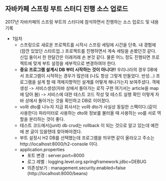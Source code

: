 ## 자바카페 스프링 부트 스터디 진행 소스 업로드
2017년 자바카페의 스프링 부트의 스터디에 참석하면서 진행하는 
소스 업로드 및 내용 기록

* 1일차
  - 스프링으로 새로운 프로젝트를 시작시 스프링 세팅에 시간을 단축.
    내 경험에(잠깐 있었던 스타트업..) 프로젝트를 진행하면서 계속 세팅을 손봤던것 같다. 신입 둘이서 한 한달간은 이래저래 손 본것 같다.
    물론 어느 정도 진행되면 프로젝트에 맞게 부트 설정을 세부적으로 변경하여야 한다.
  - **중요 프로그램 설계시 DB 부터 시작하는 것이 아니다!!**
    우리나라의 경우 DB에서 프로그램이 시작하는 경우가 많은데
    (나도 항상 그렇게 만들었다. 반성...)
    프로그램을 설계 할 때 객체지향적인 설계를 어떻게 해나가는지 보여주셨다.
    객체 생성 -> 서비스생성(자바 상에서 돌아가는 로직 구현 여기서는 article을 map에 담아 봄) -> 서비스에 대한 테스트 코드 작성 및 테스트 실행 확인
    이렇게 자바 상에서 돌아가는 것을 확인하고 DB로 이어졌다.
  - vo와 dto를 나누자
    지금 회사서는 vo와 dto가 사실상 동일한 스팩이다.(같이 사용한다)
    파라미터로 사용하는 dto와 정보를 불러올 때 사용하는 vo를 서로 역할을 분리하는 것이 좋다.
  - 테스트 코드에서(junit) db crud는 rollback 이 되는 것으로 알고 있는데 예전에 본 글이 있을텐데 찾아봐야겠다.
  - 부트 설정시 H2 DB를 선택했는데 프로그램을 띄우면 같이 올라오고 주소는 http://localhost:8000/h2-console
  이다.
  - application.properties
    - 포트 변경 : server.port=8000
    - 로그 레벨 : logging.level.org.springframework.jdbc=DEBUG
    - 의존성보기 : management.security.enabled=false (http://localhost:8000/beans)
